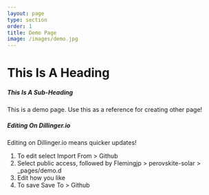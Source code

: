 ```yaml
---
layout: page
type: section
order: 1 
title: Demo Page
image: /images/demo.jpg
---
```


# This Is A Heading
##### This Is A Sub-Heading
This is a demo page. Use this as a reference for creating other page!

##### Editing On Dillinger.io
Editing on Dillinger.io means quicker updates!

1. To edit select Import From > Github
2. Select public access, followed by Flemingjp > perovskite-solar > _pages/demo.d
3. Edit how you like
4. To save Save To > Github
